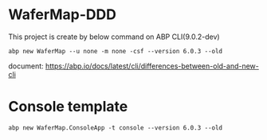 # WaferMap-DDD
This project is create by below command on ABP CLI(9.0.2-dev)
```
abp new WaferMap --u none -m none -csf --version 6.0.3 --old
```
document: https://abp.io/docs/latest/cli/differences-between-old-and-new-cli

# Console template
```
abp new WaferMap.ConsoleApp -t console --version 6.0.3 --old
```
